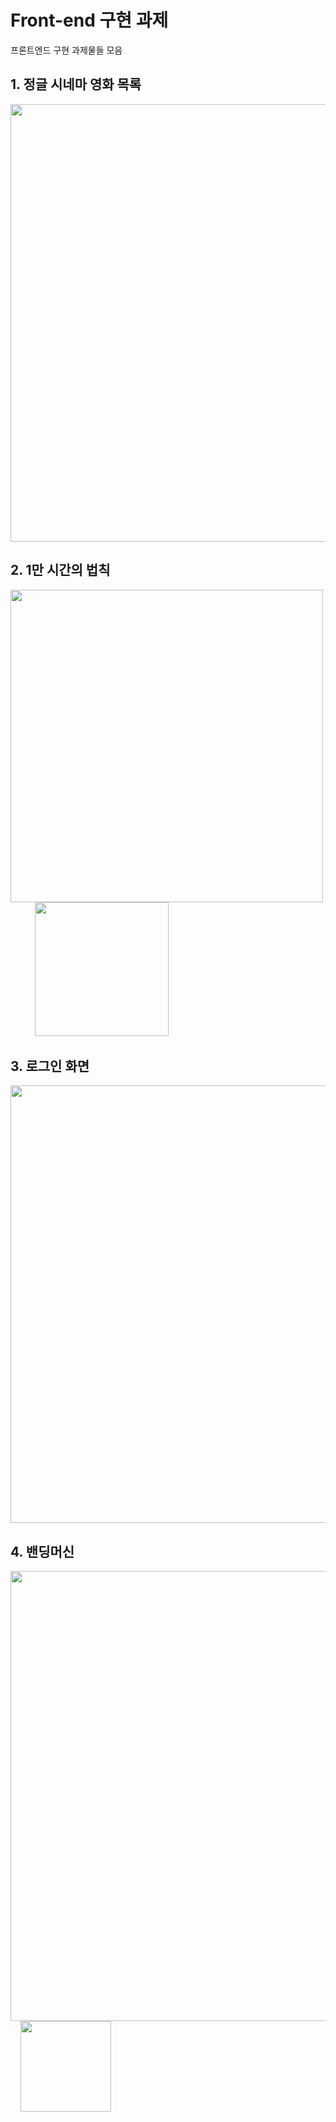 # Front-end 구현 과제
프론트엔드 구현 과제물들 모음  
  
## 1. 정글 시네마 영화 목록

<img src="https://user-images.githubusercontent.com/68384429/142654930-79274025-ea3a-4c7b-9462-6cdf4e81f7db.png" width="700">
  
## 2. 1만 시간의 법칙
<img src="https://user-images.githubusercontent.com/68384429/142656019-c6373a84-280f-47f8-a5b8-033e22680b6e.png" width="500">&nbsp;&nbsp;&nbsp;&nbsp;&nbsp;&nbsp;&nbsp;&nbsp;&nbsp;&nbsp;<img src="https://user-images.githubusercontent.com/68384429/142656235-8b7d7445-36f4-4c05-9ba4-309be1af70b9.png" width="214">
  
## 3. 로그인 화면
<img src="https://user-images.githubusercontent.com/68384429/142656886-90f2ab57-d409-4262-96a3-459d91c5b5de.png" width="700">

## 4. 밴딩머신

<img src="https://user-images.githubusercontent.com/68384429/142657011-b6c2e5a8-843e-44af-95f9-651ebc290b1d.png" width="720">&nbsp;&nbsp;&nbsp;&nbsp;<img src="https://user-images.githubusercontent.com/68384429/142657687-f459006d-20c3-4378-ba8b-0193e1d6efd5.png" width="145">
